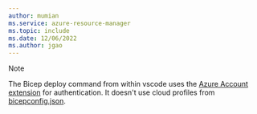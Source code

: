 ```yaml
---
author: mumian
ms.service: azure-resource-manager
ms.topic: include
ms.date: 12/06/2022
ms.author: jgao
---
```


> [!NOTE]
> The Bicep deploy command from within vscode uses the [Azure Account extension](https://marketplace.visualstudio.com/items?itemName=ms-vscode.azure-account) for authentication. It doesn't use cloud profiles from [bicepconfig.json](../articles/azure-resource-manager/bicep/bicep-config.md#credential-precedence).
